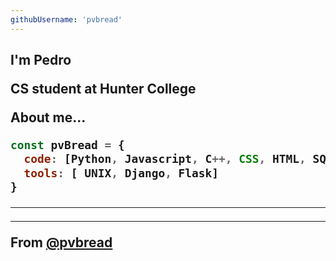 ```yaml
---
githubUsername: 'pvbread'
---
```



<h2> I'm Pedro 

<p>CS student at Hunter College 
</p>



About me...  

```javascript
const pvBread = {
  code: [Python, Javascript, C++, CSS, HTML, SQLite, SQLAlchemy, Java, Bash, R],
  tools: [ UNIX, Django, Flask]
}
```

---

 ---
From [@pvbread](https://github.com/pvbread)


